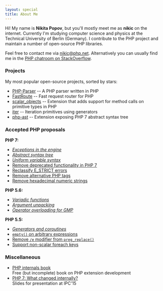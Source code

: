 ```yaml
---
layout: special
title: About Me
---
```

Hi! My name is **Nikita Popov**, but you'll mostly meet me as **nikic** on the internet. Currently I'm studying computer
science and physics at the Technical University of Berlin (Germany). I contribute to the PHP project and maintain a
number of open-source PHP libraries.

Feel free to contact me via [nikic@php.net](mailto:nikic@php.net). Alternatively you can usually find me in the
[PHP chatroom on StackOverflow](http://chat.stackoverflow.com/rooms/11/php).

### Projects

My most popular open-source projects, sorted by stars:

 * [PHP-Parser](https://github.com/nikic/PHP-Parser) -- A PHP parser written in PHP
 * [FastRoute](https://github.com/nikic/FastRoute) -- Fast request router for PHP
 * [scalar_objects](https://github.com/nikic/scalar_objects) -- Extension that adds support for method calls on
   primitive types in PHP
 * [iter](https://github.com/nikic/iter) -- Iteration primitives using generators
 * [php-ast](https://github.com/nikic/php-ast) -- Extension exposing PHP 7 abstract syntax tree

### Accepted PHP proposals

**PHP 7:**

 * [*Exceptions in the engine*](https://wiki.php.net/rfc/engine_exceptions_for_php7)
 * [*Abstract syntax tree*](https://wiki.php.net/rfc/abstract_syntax_tree)
 * [*Uniform variable syntax*](https://wiki.php.net/rfc/uniform_variable_syntax)
 * [Remove deprecated functionality in PHP 7](https://wiki.php.net/rfc/remove_deprecated_functionality_in_php7)
 * [Reclassify E_STRICT errors](https://wiki.php.net/rfc/reclassify_e_strict)
 * [Remove alternative PHP tags](https://wiki.php.net/rfc/remove_alternative_php_tags)
 * [Remove hexadecimal numeric strings](https://wiki.php.net/rfc/remove_hex_support_in_numeric_strings)

**PHP 5.6:**

 * [*Variadic functions*](https://wiki.php.net/rfc/variadics)
 * [*Argument unpacking*](https://wiki.php.net/rfc/argument_unpacking)
 * [*Operator overloading for GMP*](https://wiki.php.net/rfc/operator_overloading_gmp)

**PHP 5.5:**

 * [*Generators and coroutines*](https://wiki.php.net/rfc/generators)
 * [`empty()` on arbitrary expressions](https://wiki.php.net/rfc/empty_isset_exprs)
 * [Remove `/e` modifier from `preg_replace()`](https://wiki.php.net/rfc/remove_preg_replace_eval_modifier)
 * [Support non-scalar foreach keys](https://wiki.php.net/rfc/foreach-non-scalar-keys)

### Miscellaneous

 * [PHP internals book](http://www.phpinternalsbook.com/)
   <br> Free (but incomplete) book on PHP extension development
 * [PHP 7: What changed internally?](http://www.slideshare.net/nikita_ppv/php-7-what-changed-internally)
   <br> Slides for presentation at IPC'15
